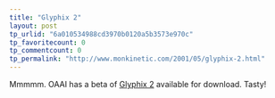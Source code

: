```yaml
---
title: "Glyphix 2"
layout: post
tp_urlid: "6a010534988cd3970b0120a5b3573e970c"
tp_favoritecount: 0
tp_commentcount: 0
tp_permalink: "http://www.monkinetic.com/2001/05/glyphix-2.html"
---
```

Mmmmm. OAAI has a beta of <a href="http://www.oaai.com/">Glyphix 2</a> available for download. Tasty!
